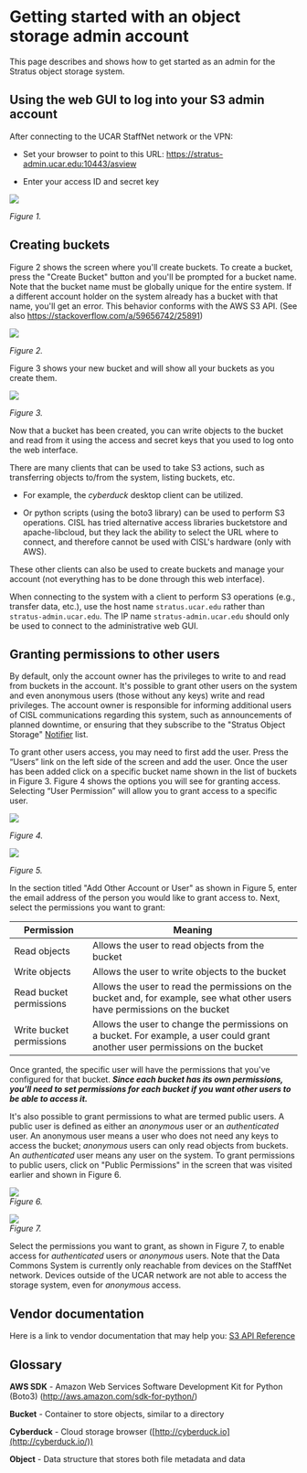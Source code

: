 # Getting started with an object storage admin account

This page describes and shows how to get started as an admin for the
Stratus object storage system.


## Using the web GUI to log into your S3 admin account

After connecting to the UCAR StaffNet network or the VPN:

- Set your browser to point to this
  URL: https://stratus-admin.ucar.edu:10443/asview

- Enter your access ID and secret key

![](getting-started-with-an-object-storage-admin-account/media/image1.png)

*Figure 1.*

## Creating buckets

Figure 2 shows the screen where you'll create buckets. To create a
bucket, press the "Create Bucket" button and you'll be prompted for a
bucket name. Note that the bucket name must be globally unique for the
entire system. If a different account holder on the system already has a
bucket with that name, you'll get an error. This behavior conforms with
the AWS S3 API. (See also <https://stackoverflow.com/a/59656742/25891>)

![](getting-started-with-an-object-storage-admin-account/media/image2.png)

*Figure 2.*

Figure 3 shows your new bucket and will show all your buckets as you
create them.

![](getting-started-with-an-object-storage-admin-account/media/image3.png)

*Figure 3.*

Now that a bucket has been created, you can write objects to the bucket
and read from it using the access and secret keys that you used to log
onto the web interface.

There are many clients that can be used to take S3 actions, such as
transferring objects to/from the system, listing buckets, etc.

- For example, the *cyberduck* desktop client can be utilized.

- Or python scripts (using the boto3 library) can be used to perform S3
  operations. CISL has tried alternative access libraries bucketstore
  and apache-libcloud, but they lack the ability to select the URL where
  to connect, and therefore cannot be used with CISL's hardware (only
  with AWS).

These other clients can also be used to create buckets and manage your
account (not everything has to be done through this web interface).

When connecting to the system with a client to perform S3 operations
(e.g., transfer data, etc.), use the host name `stratus.ucar.edu` rather
than `stratus-admin.ucar.edu`. The IP
name `stratus-admin.ucar.edu` should only be used to connect to the
administrative web GUI.

## Granting permissions to other users

By default, only the account owner has the privileges to write to and
read from buckets in the account. It's possible to grant other users on
the system and even anonymous users (those without any keys) write and
read privileges.
The account owner is responsible for informing additional users of CISL
communications regarding this system, such as announcements of planned
downtime, or ensuring that they subscribe to the "Stratus Object
Storage" [Notifier](https://notifier.ucar.edu/) list.

To grant other users access, you may need to first add the user. Press
the “Users” link on the left side of the screen and add the user.  Once
the user has been added click on a specific bucket name shown in the
list of buckets in Figure 3. Figure 4 shows the options you will see for
granting access. Selecting “User Permission” will allow you to grant
access to a specific user.

![](getting-started-with-an-object-storage-admin-account/media/image4.png)

*Figure 4.*

![](getting-started-with-an-object-storage-admin-account/media/image5.png)

*Figure 5.*

In the section titled "Add Other Account or User" as shown in Figure 5,
enter the email address of the person you would like to grant access to.
Next, select the permissions you want to grant:

| **Permission**           | **Meaning**                                                                                                                   |
|--------------------------|-------------------------------------------------------------------------------------------------------------------------------|
| Read objects             | Allows the user to read objects from the bucket                                                                               |
| Write objects            | Allows the user to write objects to the bucket                                                                                |
| Read bucket permissions  | Allows the user to read the permissions on the bucket and, for example, see what other users have permissions on the bucket   |
| Write bucket permissions | Allows the user to change the permissions on a bucket. For example, a user could grant another user permissions on the bucket |

Once granted, the specific user will have the permissions that you've
configured for that bucket. ***Since each bucket has its own
permissions, you'll need to set permissions for each bucket if you want
other users to be able to access it.***

It's also possible to grant permissions to what are termed public users.
 A public user is defined as either an *anonymous* user or
an *authenticated* user. An anonymous user means a user who does not
need any keys to access the bucket; *anonymous* users can only read
objects from buckets. An *authenticated* user means any user on the
system. To grant permissions to public users, click on "Public
Permissions" in the screen that was visited earlier and shown in Figure
6.

![](getting-started-with-an-object-storage-admin-account/media/image6.png)   
*Figure 6.*

![](getting-started-with-an-object-storage-admin-account/media/image7.png)   
*Figure 7.*

Select the permissions you want to grant, as shown in Figure 7, to
enable access for *authenticated* users or *anonymous* users. Note that
the Data Commons System is currently only reachable from devices on the
StaffNet network. Devices outside of the UCAR network are not able
to access the storage system, even for *anonymous* access.

## Vendor documentation

Here is a link to vendor documentation that may help you:
[S3 API Reference](https://drive.google.com/open?id=11GP4alM1zxTeKUEzjU6IEdlcG-2bVvkM)

## Glossary

**AWS SDK** - Amazon Web Services Software Development Kit for Python
(Boto3) (<http://aws.amazon.com/sdk-for-python/>)

**Bucket** - Container to store objects, similar to a directory

**Cyberduck** - Cloud storage browser
([http://cyberduck.io](http://cyberduck.io/))

**Object** - Data structure that stores both file metadata and data
